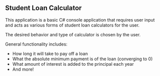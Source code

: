 ## Student Loan Calculator

This application is a basic C# console application that requires user input and acts as various forms of student loan calculators for the user.

The desired behavior and type of calculator is chosen by the user.  

General functionality includes:

- How long it will take to pay off a loan
- What the absolute minimum payment is of the loan (converging to 0)
- What amount of interest is added to the principal each year
- And more!
